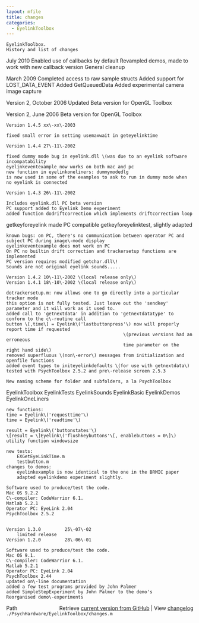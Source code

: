 ```yaml
---
layout: mfile
title: changes
categories:
  - EyelinkToolbox
---
```


    EyelinkToolbox.
    History and list of changes

   July 2010
   Enabled use of callbacks by default
   Revampled demos, made to work with new callback version
   General cleanup

   March 2009
   Completed access to raw sample structs
   Added support for LOST\_DATA\_EVENT
   Added GetQueuedData
   Added experimental camera image capture

   Version 2, October 2006
   Updated Beta version for OpenGL Toolbox

   Version 2, June 2006
   Beta version for OpenGL Toolbox

    Version 1.4.5 xx\-xx\-2003

    fixed small error in setting usemaxwait in geteyelinktime

    Version 1.4.4 27\-11\-2002

    fixed dummy mode bug in eyelink.dll \(was due to an eyelink software incompatability
    eyelinkeventexample now works on both mac and pc
    new function in eyelinkoneliners: dummymodedlg
    is now used in some of the examples to ask to run in dummy mode when no eyelink is connected

    Version 1.4.3 26\-11\-2002

    Includes eyelink.dll PC beta version
    PC support added to Eyelink Demo experiment
    added function dodriftcorrection which implements driftcorrection loop
   getkeyforeyelink made PC compatible
    getkeyforeyelinktest, slightly adapted

    known bugs: on PC, there's no communication between operator PC and subject PC during image\-mode display
    eyelinkeventexample does not work on PC
    On PC no builtin drift correction and trackersetup functions are implemented
    PC version requires modified getchar.dll\!
    Sounds are not original eyelink sounds.....

    Version 1.4.2 10\-11\-2002 \(local release only\)
    Version 1.4.1 18\-10\-2002 \(local release only\)

    dotrackersetup.m: now allows one to go directly into a particular tracker mode
    this option is not fully tested. Just leave out the 'sendkey' parameter and it will work as it used to.
    added call to 'getnextdata' in addition to 'getnextdatatype' to conform to the c\-routine call
    button \[,time\] = Eyelink\('lastbuttonpress'\) now will properly report time if requested
                                                \(previous versions had an erroneous
                                                time parameter on the right hand side\)
    removed superfluous \(non\-error\) messages from initialization and openfile functions
    added event types to initeyelinkdefaults \(for use with getnextdata\)
    tested with PsychToolbox 2.5.2 and pre\-release screen 2.5.3

    New naming scheme for folder and subfolders, a la PsychToolbox
   EyelinkToolbox
        EyelinkTests
        EyelinkSounds
        EyelinkBasic
        EyelinkDemos
        EyelinkOneLiners

    new functions:
    time = Eyelink\('requesttime'\)
    time = Eyelink\('readtime'\)

    result = Eyelink\('buttonstates'\)
    \[result = \]Eyelink\('flushkeybuttons'\[, enablebuttons = 0\]\)
    utility function windowsize

    new tests:
        EXGetEyeLinkTime.m
        testbutton.m
    changes to demos:
        eyelinkexample is now identical to the one in the BRMIC paper
        adapted eyelinkdemo experiment slightly.

    Software used to produce/test the code.
    Mac OS 9.2.2
    C\-compiler: CodeWarrior 6.1.
    Matlab 5.2.1
    Operator PC: EyeLink 2.04
    PsychToolbox 2.5.2


    Version 1.3.0         25\-07\-02
        limited release
    Version 1.2.0         28\-06\-01

    Software used to produce/test the code.
    Mac OS 9.1.
    C\-compiler: CodeWarrior 6.1.
    Matlab 5.2.1
    Operator PC: EyeLink 2.04
    PsychToolbox 2.44
    updated on\-line documentation
    added a few test programs provided by John Palmer
    added SimpleStepExperiment by John Palmer to the demo's
    Reorganised demo\-experiments



<div class="code_header" style="text-align:right;">
  <span style="float:left;">Path&nbsp;&nbsp;</span> <span class="counter">Retrieve <a href=
  "https://raw.github.com/Psychtoolbox-3/Psychtoolbox-3/beta/./PsychHardware/EyelinkToolbox/changes.m">current version from GitHub</a> | View <a href=
  "https://github.com/Psychtoolbox-3/Psychtoolbox-3/commits/beta/./PsychHardware/EyelinkToolbox/changes.m">changelog</a></span>
</div>
<div class="code">
  <code>./PsychHardware/EyelinkToolbox/changes.m</code>
</div>
